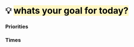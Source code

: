# 💡 <mark style="background: #FFF3A3A6;">whats your goal for today?</mark>

### Priorities
### Times
